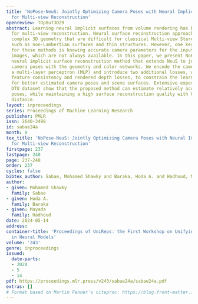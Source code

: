 ```yaml
---
title: 'NoPose-NeuS: Jointly Optimizing Camera Poses with Neural Implicit Surfaces
  for Multi-view Reconstruction'
openreview: TOp8uT3DZ9
abstract: Learning neural implicit surfaces from volume rendering has become popular
  for multi-view reconstruction. Neural surface reconstruction approaches can recover
  complex 3D geometry that are difficult for classical Multi-view Stereo (MVS) approaches,
  such as non-Lambertian surfaces and thin structures. However, one key assumption
  for these methods is knowing accurate camera parameters for the input multi-view
  images, which are not always available. In this paper, we present NoPose-NeuS, a
  neural implicit surface reconstruction method that extends NeuS to jointly optimize
  camera poses with the geometry and color networks. We encode the camera poses as
  a multi-layer perceptron (MLP) and introduce two additional losses, which are multi-view
  feature consistency and rendered depth losses, to constrain the learned geometry
  for better estimated camera poses and scene surfaces. Extensive experiments on the
  DTU dataset show that the proposed method can estimate relatively accurate camera
  poses, while maintaining a high surface reconstruction quality with 0.89 mean Chamfer
  distance.
layout: inproceedings
series: Proceedings of Machine Learning Research
publisher: PMLR
issn: 2640-3498
id: sabae24a
month: 0
tex_title: 'NoPose-NeuS: Jointly Optimizing Camera Poses with Neural Implicit Surfaces
  for Multi-view Reconstruction'
firstpage: 237
lastpage: 248
page: 237-248
order: 237
cycles: false
bibtex_author: Sabae, Mohamed Shawky and Baraka, Hoda A. and Hadhoud, Mayada
author:
- given: Mohamed Shawky
  family: Sabae
- given: Hoda A.
  family: Baraka
- given: Mayada
  family: Hadhoud
date: 2024-05-14
address:
container-title: 'Proceedings of UniReps: the First Workshop on Unifying Representations
  in Neural Models'
volume: '243'
genre: inproceedings
issued:
  date-parts:
  - 2024
  - 5
  - 14
pdf: https://proceedings.mlr.press/v243/sabae24a/sabae24a.pdf
extras: []
# Format based on Martin Fenner's citeproc: https://blog.front-matter.io/posts/citeproc-yaml-for-bibliographies/
---
```

